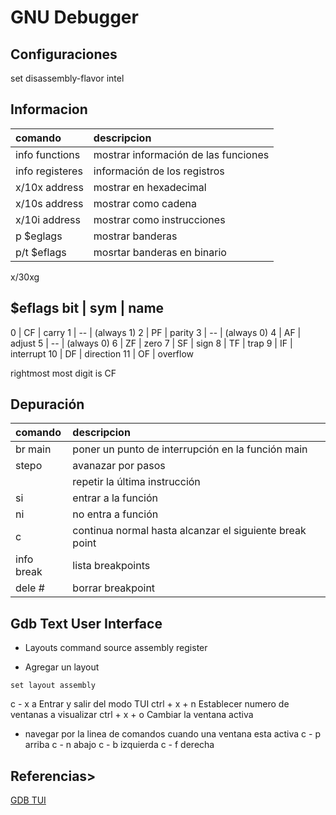 # GNU Debugger


## Configuraciones

set disassembly-flavor intel

## Informacion

| comando       | descripcion                                      
|:--------------|:--------------------------------------------------------|
|info functions | mostrar información de las funciones
|info registeres| información de los registros
| x/10x address | mostrar en hexadecimal
| x/10s address | mostrar como cadena
| x/10i address | mostrar como instrucciones
| p $eglags     | mostrar banderas
| p/t $eflags   | mosrtar banderas en binario


x/30xg

$eflags
bit | sym | name
------------------
  0 |  CF | carry
  1 |  -- | (always 1)
  2 |  PF | parity
  3 |  -- | (always 0)
  4 |  AF | adjust
  5 |  -- | (always 0)
  6 |  ZF | zero
  7 |  SF | sign
  8 |  TF | trap
  9 |  IF | interrupt
 10 |  DF | direction
 11 |  OF | overflow

 rightmost most digit is CF

 




## Depuración

| comando       | descripcion                                      
|:--------------|:--------------------------------------------------------| 
| br main       | poner un punto de interrupción en la función main
| stepo         | avanazar por pasos
| <Enter>       | repetir la última instrucción
| si            | entrar a la función
| ni            | no entra a función
| c             | continua normal hasta alcanzar el siguiente break point
| info break    | lista breakpoints
| dele #        | borrar breakpoint


## Gdb Text User Interface
- Layouts
command
source
assembly
register

- Agregar un layout
```
set layout assembly
```
c - x a             Entrar y salir del modo TUI
ctrl + x + n        Establecer numero de ventanas a visualizar
ctrl + x + o        Cambiar la ventana activa

- navegar por la linea de comandos cuando una ventana esta activa
c - p   arriba
c - n   abajo
c - b   izquierda
c - f   derecha


## Referencias>

[GDB TUI](https://sourceware.org/gdb/onlinedocs/gdb/TUI.html)
